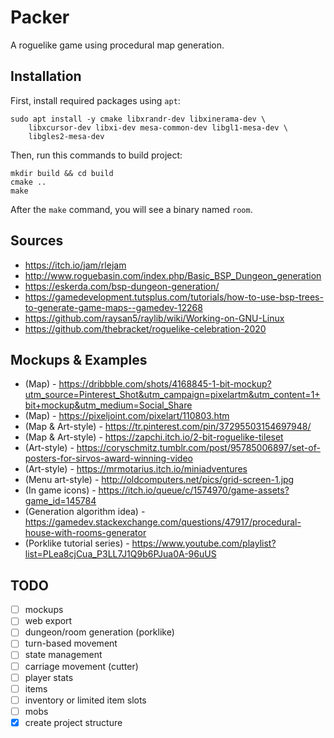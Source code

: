 # Packer

A roguelike game using procedural map generation.


## Installation

First, install required packages using `apt`:

    sudo apt install -y cmake libxrandr-dev libxinerama-dev \
        libxcursor-dev libxi-dev mesa-common-dev libgl1-mesa-dev \
        libgles2-mesa-dev


Then, run this commands to build project:

    mkdir build && cd build
    cmake ..
    make


After the `make` command, you will see a binary named `room`.


## Sources

- https://itch.io/jam/rlejam
- http://www.roguebasin.com/index.php/Basic_BSP_Dungeon_generation
- https://eskerda.com/bsp-dungeon-generation/
- https://gamedevelopment.tutsplus.com/tutorials/how-to-use-bsp-trees-to-generate-game-maps--gamedev-12268
- https://github.com/raysan5/raylib/wiki/Working-on-GNU-Linux
- https://github.com/thebracket/roguelike-celebration-2020

## Mockups & Examples
- (Map) - https://dribbble.com/shots/4168845-1-bit-mockup?utm_source=Pinterest_Shot&utm_campaign=pixelartm&utm_content=1+bit+mockup&utm_medium=Social_Share
- (Map) - https://pixeljoint.com/pixelart/110803.htm
- (Map & Art-style) - https://tr.pinterest.com/pin/37295503154697948/
- (Map & Art-style) - https://zapchi.itch.io/2-bit-roguelike-tileset
- (Art-style) - https://coryschmitz.tumblr.com/post/95785006897/set-of-posters-for-sirvos-award-winning-video
- (Art-style) - https://mrmotarius.itch.io/miniadventures
- (Menu art-style) - http://oldcomputers.net/pics/grid-screen-1.jpg
- (In game icons) - https://itch.io/queue/c/1574970/game-assets?game_id=145784
- (Generation algorithm idea) - https://gamedev.stackexchange.com/questions/47917/procedural-house-with-rooms-generator
- (Porklike tutorial series) - https://www.youtube.com/playlist?list=PLea8cjCua_P3LL7J1Q9b6PJua0A-96uUS


## TODO

- [ ] mockups
- [ ] web export
- [ ] dungeon/room generation (porklike)
- [ ] turn-based movement
- [ ] state management
- [ ] carriage movement (cutter)
- [ ] player stats
- [ ] items
- [ ] inventory or limited item slots
- [ ] mobs
- [X] create project structure
